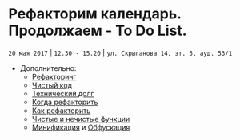 #  Рефакторим календарь. Продолжаем - To Do List.
`20 мая 2017` | `12.30 - 15.20` | `ул. Скрыганова 14, эт. 5, ауд. 53/1`

* Дополнительно:
    * [Рефакторинг](https://refactoring.guru/ru/refactoring)
    * [Чистый код](https://refactoring.guru/ru/refactoring/what-is-refactoring)
    * [Технический долг](https://refactoring.guru/ru/refactoring/technical-debt)
    * [Когда рефакторить](https://refactoring.guru/ru/refactoring/when)
    * [Как рефакторить](https://refactoring.guru/ru/refactoring/how-to)
    * [Чистые и нечистые функции](http://prgssr.ru/development/delaem-svoj-javascript-chistym.html)
    * [Минификация](https://ru.wikipedia.org/wiki/%D0%9C%D0%B8%D0%BD%D0%B8%D1%84%D0%B8%D0%BA%D0%B0%D1%86%D0%B8%D1%8F_(%D0%BF%D1%80%D0%BE%D0%B3%D1%80%D0%B0%D0%BC%D0%BC%D0%B8%D1%80%D0%BE%D0%B2%D0%B0%D0%BD%D0%B8%D0%B5)) и [Обфускация](https://ru.wikipedia.org/wiki/%D0%9E%D0%B1%D1%84%D1%83%D1%81%D0%BA%D0%B0%D1%86%D0%B8%D1%8F_(%D0%BF%D1%80%D0%BE%D0%B3%D1%80%D0%B0%D0%BC%D0%BC%D0%BD%D0%BE%D0%B5_%D0%BE%D0%B1%D0%B5%D1%81%D0%BF%D0%B5%D1%87%D0%B5%D0%BD%D0%B8%D0%B5))

